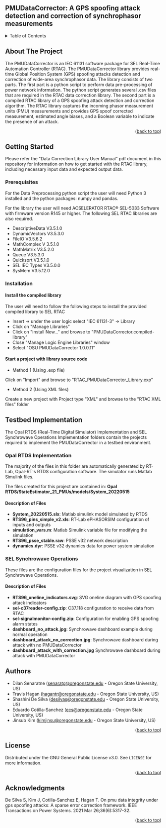 ## PMUDataCorrector: A GPS spoofing attack detection and correction of synchrophasor measurements

<!-- TABLE OF CONTENTS -->
<details>
  <summary>Table of Contents</summary>
  <ol>
    <li>
      <a href="#about-the-project">About The Project</a>
    </li>
    <li>
      <a href="#getting-started">Getting Started</a>
      <ul>
        <li><a href="#prerequisites">Prerequisites</a></li>
        <li><a href="#installation">Installation</a></li>
      </ul>
    </li>
	<li>
		<a href="#Testbed Implementation">Testbed Implementation</a>
		<ul>
			<li><a href="#opal-rtds-implementation">Opal RTDS Implementation</a></li>
			<li><a href="#sel-synchrowave-operations">SEL Synchrowave Operations</a></li>
      </ul>
	</li>
    <li><a href="#Authors">Authors</a></li>
    <li><a href="#license">License</a></li>
    <li><a href="#acknowledgments">Acknowledgments</a></li>
  </ol>
</details>

<!-- ABOUT THE PROJECT -->
## About The Project

The PMUDataCorrector is an IEC 61131 software package for SEL Real-Time Automation Controller (RTAC). The PMUDataCorrector library provides real-time 
Global Position System (GPS) spoofing attacks detection and correction of wide-area synchrophasor data. The library consists of two parts. The first part
is a python script to perform data pre-processing of power network information. The python script generates several .csv files that are required in the 
RTAC data correction library. The second part is a compiled RTAC library of a GPS spoofing attack detection and correction algorithm. The RTAC library 
captures the incoming phasor measurement units (PMU) measurements and provides GPS spoof corrected measurement, estimated angle biases, 
and a Boolean variable to indicate the presence of an attack.  

<p align="right">(<a href="#top">back to top</a>)</p>

<!-- GETTING STARTED -->
## Getting Started

Please refer the "Data Correction Library User Manual" pdf document in this repository for information on how to get started with the RTAC library,
including necessary input data and expected output data.

### Prerequisites

For the Data Preprocessing python script the user will need Python 3 installed and the python packages: numpy and pandas.

For the library the user will need ACSELERATOR RTAC® SEL-5033 Software with firmware version R145 or higher. The following SEL RTAC libraries are also required.
- DescriptiveData V3.5.1.0
- DynamicVectors V3.5.3.0
- FileIO V3.5.6.2
- MathComplex V 3.5.1.0
- MathMatrix V3.5.2.0
- Queue V3.5.3.0
- Quicksort V3.5.1.0
- SEL IEC Types V3.5.0.0
- SysMem V3.5.12.0

### Installation

#### Install the compiled library
The user will need to follow the following steps to install the provided compiled library to SEL RTAC
- Insert -> under the user logic select "IEC 61131-3" -> Library
- Click on "Manage Libraries"
- Click on "Install New..." and browse to "PMUDataCorrector.compiled-library"
- Close "Manage Logic Engine Libraries" window
- Select "OSU PMUDataCorrector 1.0.0.11"

#### Start a project with library source code

- Method 1 (Using .exp file)

Click on "Import" and browse to "RTAC_PMUDataCorrector_Library.exp"

- Method 2 (Using XML files)

Create a new project with Project type "XML" and browse to the "RTAC XML files" folder

<!-- TESTBED IMPLEMENTATION -->
## Testbed Implementation
The Opal RTDS (Real-Time Digital Simulator) Implementation and SEL Synchrowave Operations Implementation folders contain the projects required to implement the PMUDataCorrector in a testbed environment.

### Opal RTDS Implementation
The majority of the files in this folder are automatically generated by RT-Lab, Opal-RT's RTDS configuration software. The simulator runs Matlab Simulink files.

The files created for this project are contained in:
<b>Opal RTDS/StateEstimator_21_PMUs/models/System_20220515</b>

#### Description of Files
- <b>System_20220515.slx</b>: Matlab simulink model simulated by RTDS
- <b>RTS96_pins_simple_v2.xls</b>: RT-Lab ePHASORSIM configuration of inputs and outputs
- <b>simulation_vars.m</b>: Matlab Simulink variable file for modifying the simulation
- <b>RTS96_psse_stable.raw</b>: PSSE v32 network description
- <b>dynamics.dyr</b>: PSSE v32 dynamics data for power system simulation

### SEL Synchrowave Operations
These files are the configuration files for the project visualization in SEL Synchrowave Operations.

#### Description of Files
- <b>RTS96_oneline_indicators.svg</b>: SVG oneline diagram with GPS spoofing attack indicators
- <b>sel-c37reader-config.zip</b>: C37.118 configuration to receive data from RTAC
- <b>sel-signalmonitor-config.zip</b>: Configuration for enabling GPS spoofing alarm states
- <b>dashboard_no_attack.jpg</b>: Synchrowave dashboard example during normal operation
- <b>dashboard_attack_no_correction.jpg</b>: Synchrowave dashboard during attack with no PMUDataCorrector
- <b>dashboard_attack_with_correction.jpg</b> Synchrowave dashboard during attack with PMUDataCorrector

<!-- AUTHORS -->
## Authors

- Dilan Senaratne (senaratg@oregonstate.edu - Oregon State University, US)
- Travis Hagan (hagantr@oregonstate.edu - Oregon State University, US)
- Shashini De Silva (desilvas@oregonstate.edu - Oregon State University, US)
- Eduardo Cotilla-Sanchez (ecs@oregonstate.edu - Oregon State University, US)
- Jinsub Kim (kimjinsu@oregonstate.edu - Oregon State University, US)

<p align="right">(<a href="#top">back to top</a>)</p>

<!-- LICENSE -->
## License

Distributed under the GNU General Public License v3.0. See `LICENSE` for more information.

<p align="right">(<a href="#top">back to top</a>)</p>

<!-- ACKNOWLEDGMENTS -->
## Acknowledgments

De Silva S, Kim J, Cotilla-Sanchez E, Hagan T. On pmu data integrity under gps spoofing attacks: A sparse error correction framework.
IEEE Transactions on Power Systems. 2021 Mar 26;36(6):5317-32.

<p align="right">(<a href="#top">back to top</a>)</p>